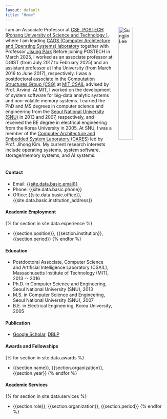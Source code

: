 ```yaml
---
layout: default
title: "Home"
---
```


<img align="right" style="width: 30%; padding-left: 3%;" src="{{ site.github.url }}/assets/profile.jpg" alt="Sungjin Lee">

I am an Associate Professor at [CSE, POSTECH (Pohang University of Science and Technology )](cse.postech.ac.kr), where I am leading [CAOS (Computer Architecture and Operating Systems) laboratory](caos.postech.ac.kr) together with Professor [Jisung Park](https://jisung-park.github.io/)  Before joining POSTECH in March 2025, I worked as an associate professor at DGIST (from July 2017 to February 2025) and an assistant professor at Inha University (from March 2016 to June 2017), respectively. I was a postdoctoral associate in the [Computation Structures Group (CSG)](http://www.csg.csail.mit.edu/) at [MIT CSAIL](http://www.csail.mit.edu/) advised by Prof. Arvind. At MIT, I worked on the development of system software for big-data analytic systems and non-volatile memory systems. I earned the PhD and MS degrees in computer science and engineering from the [Seoul National University (SNU)](http://snu.ac.kr/) in 2013 and 2007, respectively, and received the BE degree in electrical engineering from the Korea University in 2005. At SNU, I was a member of the [Computer Architecture and Embedded System Laboratory (CARES)](http://cares.snu.ac.kr/) led by Prof. Jihong Kim. My current research interests include operating systems, system software, storage/memory systems, and AI systems.
<br/>
<br/>

#### Contact

- Email: [{{site.data.basic.email}}](mailto:{{site.data.basic.email}})
- Phone: {{site.data.basic.phone}}
- Office: {{site.data.basic.office}}, {{site.data.basic.institution_address}}

#### Academic Employment

{% for section in site.data.experience %} 
- {{section.position}}, {{section.institution}}, {{section.period}} {% endfor %}

#### Education

- Postdoctoral Associate, Computer Science and Artificial Intelligence Laboratory (CSAIL), Massachusetts Institute of Technology (MIT), 2013 -- 2016
- Ph.D. in Computer Science and Engineering, Seoul National University (SNU), 2013
- M.S. in Computer Science and Engineering, Seoul National University (SNU), 2007
- B.E. in Electrical Engineering, Korea University, 2005

#### Publication
- [Google Scholar](https://scholar.google.com/citations?hl=en&user=2Da8hHAAAAAJ&view_op=list_works&sortby=pubdate), [DBLP](https://dblp.uni-trier.de/pid/29/3671-1.html)

#### Awards and Fellowships
{% for section in site.data.awards %} 
- {{section.name}}, {{section.organization}}, {{section.year}} {% endfor %}

#### Academic Services
{% for section in site.data.services %}
- {{section.role}}, {{section.organization}}, {{section.period}} {% endfor %}
